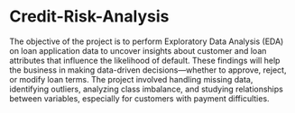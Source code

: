 # Credit-Risk-Analysis
The objective of the project is to perform Exploratory Data Analysis (EDA) on loan application data to uncover insights about customer and loan attributes that influence the likelihood of default. These findings will help the business in making data-driven decisions—whether to approve, reject, or modify loan terms.
The project involved handling missing data, identifying outliers, analyzing class imbalance, and studying relationships between variables, especially for customers with payment difficulties.

